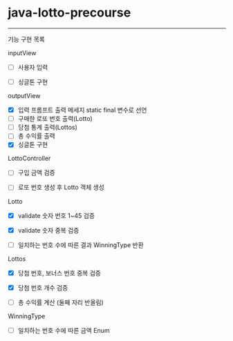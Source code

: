 # java-lotto-precourse
---
기능 구현 목록

inputView
- [ ] 사용자 입력
- [ ] 싱글톤 구현


outputView
- [x] 입력 프롬프트 출력 메세지 static final 변수로 선언
- [ ] 구매한 로또 번호 출력(Lotto)
- [ ] 당첨 통계 출력(Lottos)
- [ ] 총 수익률 출력
- [x] 싱글톤 구현

LottoController
- [ ] 구입 금액 검증
- [ ] 로또 번호 생성 후 Lotto 객체 생성


Lotto
- [x] validate 숫자 번호 1~45 검증
- [x] validate 숫자 중복 검증
- [ ] 일치하는 번호 수에 따른 결과 WinningType 반환


Lottos
- [x] 당첨 번호, 보너스 번호 중복 검증
- [x] 당첨 번호 개수 검증
- [ ] 총 수익률 계산 (둘째 자리 반올림)


WinningType
- [ ] 일치하는 번호 수에 따른 금액 Enum
